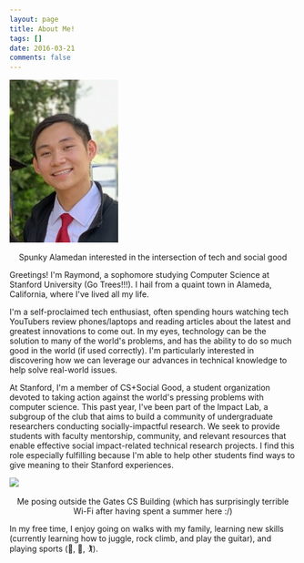 ```yaml
---
layout: page
title: About Me!
tags: []
date: 2016-03-21
comments: false
---
```

![](current_headshot.png)
<center>Spunky Alamedan interested in the intersection of tech and social good</center>

Greetings! I'm Raymond, a sophomore studying Computer Science at Stanford University (Go Trees!!!). I hail from a quaint town in Alameda, California, where I've lived all my life.

I'm a self-proclaimed tech enthusiast, often spending hours watching tech YouTubers review phones/laptops and reading articles 
about the latest and greatest innovations to come out. In my eyes, technology can be the solution to many of the world's problems,
and has the ability to do so much good in the world (if used correctly). I'm particularly interested in discovering how we can leverage
our advances in technical knowledge to help solve real-world issues.

At Stanford, I'm a member of CS+Social Good, a student organization devoted to taking action against the world's pressing problems with 
computer science. This past year, I've been part of the Impact Lab, a subgroup of the club that aims to build a community of undergraduate researchers conducting socially-impactful research. We seek to provide students with faculty mentorship, community, and relevant resources that enable effective social impact-related technical research projects. I find this role especially fulfilling because I'm able to help other students find ways to give meaning to their Stanford experiences.

![](about_page.jpg)
<center>Me posing outside the Gates CS Building (which has surprisingly terrible Wi-Fi after having spent a summer here :/)</center>

In my free time, I enjoy going on walks with my family, learning new skills (currently learning how to juggle, rock climb, and play the 
guitar), and playing sports (🎾, 🏀, 🏌).